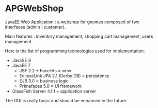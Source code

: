 # APGWebShop

JavaEE Web Application : a webshop for gnomes composed of two interfaces (admin | customer).

Main features : inventory management, shopping cart management, users management.

Here is the list of programming technologies used for implementation:
- JavaSE 8
- JavaEE 7
  - JSF 2.2 + Facelets = view
  - EclipseLink JPA 2.1 (Derby DB) = persistency 
  - EJB 3.0 = business logic
  - Primefaces 5.0 = UI framework
- GlassFish Server 4.1.1 = application server

The GUI is really basic and should be enhanced in the future.
